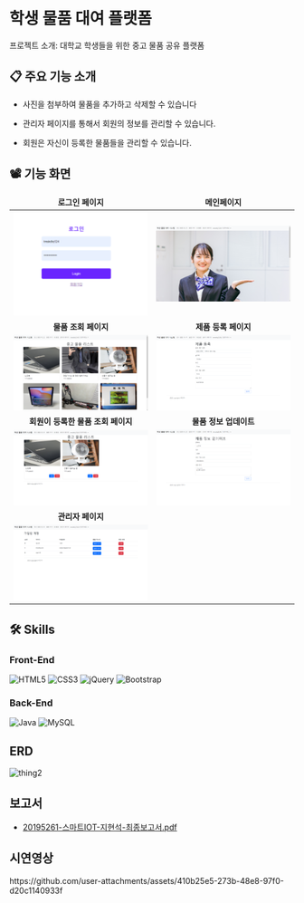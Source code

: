 # 학생 물품 대여 플랫폼
프로젝트 소개: 대학교 학생들을 위한 중고 물품 공유 플랫폼

## 📋 주요 기능 소개
- 사진을 첨부하여 물품을 추가하고 삭제할 수 있습니다

- 관리자 페이지를 통해서 회원의 정보를 관리할 수 있습니다.
  
- 회원은 자신이 등록한 물품들을 관리할 수 있습니다.

## 📽️ 기능 화면
<table align="center">
<thead>
<tr>
<td width="500" align="center">
<b>로그인 페이지<b>
</td>
<td width="500" align="center">
<b>
메인페이지
</b>
</td>
</tr>
</thead>

  
<tbody>

<tr>
<td width="500" align="center">
<img src="https://github.com/JHS5652/image/blob/main/%EB%A1%9C%EA%B7%B8%EC%9D%B8%ED%8E%98%EC%9D%B4%EC%A7%80.png?raw=true" width="350">
</td>
<td width="500" align="center">
<img src="https://github.com/JHS5652/image/blob/main/%EC%A7%84%EC%A7%9C%20%EB%A9%94%EC%9D%B8%ED%8E%98%EC%9D%B4%EC%A7%80.png?raw=true" width="350">
</td>
</tr>
  
<tr>
<td width="500" align="center">
<b>
물품 조회 페이지
</b>
</td>
<td width="500" align="center">
<b>
제품 등록 페이지
</b>
</td>
</tr>

<tr>
<td width="500" align="center">
<img src= "https://github.com/JHS5652/image/blob/main/%EB%A9%94%EC%9D%B8%ED%8E%98%EC%9D%B4%EC%A7%80.png?raw=true" width="350" > 
</td>
<td width="500" align="center">
<img src= "https://github.com/JHS5652/image/blob/main/%EC%A0%9C%ED%92%88%20%EB%93%B1%EB%A1%9D%20%ED%8E%98%EC%9D%B4%EC%A7%80.png?raw=true" width="350" >
</td>
</tr>

<tr>
<td width="500" align="center">
<b>
회원이 등록한 물품 조회 페이지

</b>
</td>
<td width="500" align="center">
<b>
물품 정보 업데이트
</b>
</td>
</tr>
<tr>
<td width="500" align="center">
<img src="https://github.com/JHS5652/image/blob/main/%EC%9E%90%EA%B8%B0%EB%AC%BC%ED%92%88.png?raw=true" width="350">
</td>
<td width="500" align="center">
<img src="https://github.com/JHS5652/image/blob/main/%EB%AC%BC%ED%92%88%EC%97%85%EB%8D%B0%EC%9D%B4%ED%8A%B8.png?raw=true" width="350">
</td>
</tr>


<tr>
<td width="500" align="center">
<b>
관리자 페이지
</b>
</td>
<td width="500" align="center">
</td>
</tr>
<tr>
<td width="500" align="center">
<img src="https://github.com/JHS5652/image/blob/main/%EA%B4%80%EB%A6%AC%EC%9E%90%20%ED%8E%98%EC%9D%B4%EC%A7%80.png?raw=true" width="350">
</td>
  
<td width="500" align="center">
</td>
</tr>


</tbody>
</table>

## 🛠️ Skills
### Front-End
![HTML5](https://img.shields.io/badge/html5-%23E34F26.svg?style=for-the-badge&logo=html5&logoColor=white)
![CSS3](https://img.shields.io/badge/css3-%231572B6.svg?style=for-the-badge&logo=css3&logoColor=white)
![jQuery](https://img.shields.io/badge/jquery-%230769AD.svg?style=for-the-badge&logo=jquery&logoColor=white)
![Bootstrap](https://img.shields.io/badge/bootstrap-%238511FA.svg?style=for-the-badge&logo=bootstrap&logoColor=white)

### Back-End
![Java](https://img.shields.io/badge/java-%23ED8B00.svg?style=for-the-badge&logo=openjdk&logoColor=white)
![MySQL](https://img.shields.io/badge/mysql-4479A1.svg?style=for-the-badge&logo=mysql&logoColor=white)


## ERD
<img width="274" alt="thing2" src="https://github.com/user-attachments/assets/06820118-d950-4a17-b187-3b039b34ddd1">

## 보고서
  + [20195261-스마트IOT-지현석-최종보고서.pdf](https://github.com/user-attachments/files/17191968/20195261-.IOT-.-.pdf)


## 시연영상
<tr>
  https://github.com/user-attachments/assets/410b25e5-273b-48e8-97f0-d20c1140933f
</tr>
